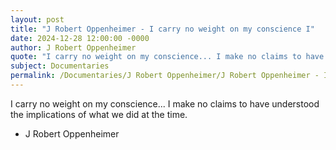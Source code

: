 ```yaml
---
layout: post
title: "J Robert Oppenheimer - I carry no weight on my conscience I"
date: 2024-12-28 12:00:00 -0000
author: J Robert Oppenheimer
quote: "I carry no weight on my conscience... I make no claims to have understood the implications of what we did at the time."
subject: Documentaries
permalink: /Documentaries/J Robert Oppenheimer/J Robert Oppenheimer - I carry no weight on my conscience I
---
```


I carry no weight on my conscience... I make no claims to have understood the implications of what we did at the time.

- J Robert Oppenheimer

